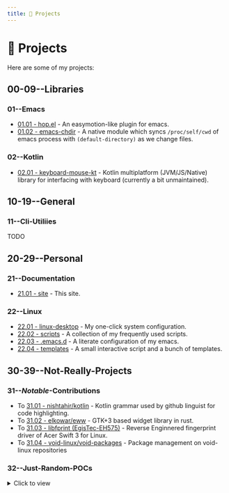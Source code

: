 ```yaml
---
title: 🚀 Projects
---
```


# :rocket: Projects

Here are some of my projects:

## 00-09--Libraries

### 01--Emacs

* [01.01 - hop.el](https://github.com/Animeshz/hop.el) - An easymotion-like plugin for emacs.
* [01.02 - emacs-chdir](https://github.com/Animeshz/emacs-chdir) - A native module which syncs `/proc/self/cwd` of emacs process with `(default-directory)` as we change files.

### 02--Kotlin

* [02.01 - keyboard-mouse-kt](https://github.com/Animeshz/keyboard-mouse-kt) - Kotlin multiplatform (JVM/JS/Native) library for interfacing with keyboard (currently a bit unmaintained).


## 10-19--General

### 11--Cli-Utiliies

TODO

<!--
* [11.01 - appimage-desktop](https://github.com/Animeshz/appimage-desktop) - A daemon which automatically creates desktop entries for AppImages.
-->


## 20-29--Personal

### 21--Documentation

* [21.01 - site](https://github.com/Animeshz/site) - This site.

### 22--Linux

* [22.01 - linux-desktop](https://github.com/Animeshz/linux-desktop) - My one-click system configuration.
* [22.02 - scripts](https://github.com/Animeshz/scripts) - A collection of my frequently used scripts.
* [22.03 - .emacs.d](https://github.com/Animeshz/.emacs.d) - A literate configuration of my emacs.
* [22.04 - templates](https://github.com/Animeshz/templates) - A small interactive script and a bunch of templates.


## 30-39--Not-Really-Projects

### 31--_Notable_-Contributions

* To [31.01 - nishtahir/kotlin](https://github.com/nishtahir/language-kotlin/pulls?q=is%3Apr+author%3AAnimeshz) - Kotlin grammar used by github linguist for code highlighting.
* To [31.02 - elkowar/eww](https://github.com/elkowar/eww/pulls?q=is%3Apr++author%3AAnimeshz) - GTK+3 based widget library in rust.
* To [31.03 - libfprint (EgisTec-EH575)](https://github.com/Animeshz/EgisTec-EH575) - Reverse Enginnered fingerprint driver of Acer Swift 3 for Linux.
* To [31.04 - void-linux/void-packages](https://github.com/void-linux/void-packages/pulls?q=is%3Apr+author%3AAnimeshz+-label%3AStale) - Package management on void-linux repositories

### 32--Just-Random-POCs

<details>
<summary style="cursor: pointer;">Click to view</summary>

* [32.01 - promise](https://github.com/Animeshz/promise) - JS promise implementation in Kotlin/JVM.
* [32.02 - battery-info](https://github.com/Animeshz/battery-info) - Get battery info in Kotlin/JVM using JNA.
* [32.03 - fsutil](https://github.com/Animeshz/fsutil) - Some actually useful scripts converted to well-formatted C for fast execution.
* [32.04 - KMyMail](https://github.com/Animeshz/KMyMail) - Kotlin wrapper for 10minutemail.com with async kotlinx.coroutines support.

</details>
